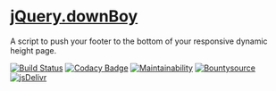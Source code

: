 # [jQuery.downBoy](https://github.com/eustasy/jquery.downboy)

A script to push your footer to the bottom of your responsive dynamic height page.

[![Build Status](https://travis-ci.org/eustasy/vanilla.downBoy.svg?branch=master)](https://travis-ci.org/eustasy/vanilla.downBoy)
[![Codacy Badge](https://api.codacy.com/project/badge/Grade/f5ec05567b2c433ead6cda8cbf92d12e)](https://www.codacy.com/app/lewisgoddard/vanilla-downBoy?utm_source=github.com&amp;utm_medium=referral&amp;utm_content=eustasy/vanilla.downBoy&amp;utm_campaign=Badge_Grade)
[![Maintainability](https://api.codeclimate.com/v1/badges/846561b80f8e088fa6eb/maintainability)](https://codeclimate.com/github/eustasy/vanilla.downBoy/maintainability)
[![Bountysource](https://www.bountysource.com/badge/tracker?tracker_id=20500273)](https://www.bountysource.com/teams/eustasy/issues?tracker_ids=20500273)
[![jsDelivr](https://data.jsdelivr.com/v1/package/gh/eustasy/vanilla.downBoy/badge?style=rounded)](https://www.jsdelivr.com/package/gh/eustasy/vanilla.downBoy)
